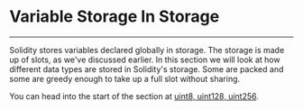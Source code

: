 # Variable Storage In Storage

---

Solidity stores variables declared globally in storage. The storage is made up of slots, as we've discussed earlier. In this section we will look at how different data types are stored in Solidity's storage. Some are packed and some are greedy enough to take up a full slot without sharing.

You can head into the start of the section at [uint8, uint128, uint256](4-2-1-uint8-uint128-uint256.md).